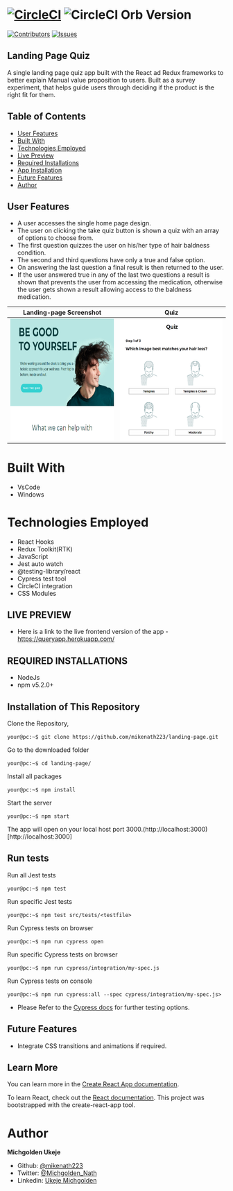 # [![CircleCI](https://circleci.com/gh/cypress-io/circleci-orb.svg?style=svg)](https://circleci.com/gh/cypress-io/circleci-orb) ![CircleCI Orb Version](https://img.shields.io/badge/endpoint.svg?url=https://badges.circleci.io/orb/cypress-io/cypress)
[![Contributors][contributors-shield]][contributors-url]
[![Issues][issues-shield]][issues-url]

## Landing Page Quiz

A single landing page quiz app built with the React ad Redux frameworks to better explain Manual value proposition to users. Built as a survey experiment, that helps guide users through deciding if the product is the right fit for them.

## Table of Contents

- [User Features](#user-features)
- [Built With](#built-with)
- [Technologies Employed](#technologies-employed)
- [Live Preview](#live-preview)
- [Required Installations](#required-installations)
- [App Installation](#instalation)
- [Future Features](#future-features)
- [Author](#author)

<!-- User features -->

## User Features

- A user accesses the single home page design.
- The user on clicking the take quiz button is shown a quiz with an array of options to choose from.
- The first question quizzes the user on his/her type of hair baldness condition.
- The second and third questions have only a true and false option.
- On answering the last question a final result is then returned to the user. 
- If the user answered true in any of the last two questions a result is shown that prevents the user from accessing the medication, otherwise the user gets shown a result allowing access to the baldness medication.


|  Landing-page Screenshot | Quiz |
| ------------- | ------------- |
<img src="src/images/screenshot.png" width="250" height="280"/> | <img src="src/images/quiz.png" width="250" height="280"/>

 <!-- BUILT WITH -->

# Built With

- VsCode
- Windows

<!-- TECHNOLOGIES EMPLOYED -->

# Technologies Employed

- React Hooks
- Redux Toolkit(RTK)
- JavaScript
- Jest auto watch
- @testing-library/react
- Cypress test tool
- CircleCI integration 
- CSS Modules

<!-- LIVE PREVIEW -->

## LIVE PREVIEW

- Here is a link to the live frontend version of the app - https://queryapp.herokuapp.com/

  <!-- REQUIRED INSTALLATION -->

## REQUIRED INSTALLATIONS

- NodeJs
- npm v5.2.0+

<!-- INSTALLATION -->

## Installation of This Repository

Clone the Repository,

```Shell
your@pc:~$ git clone https://github.com/mikenath223/landing-page.git
```

Go to the downloaded folder

```Shell
your@pc:~$ cd landing-page/
```

Install all packages

```Shell
your@pc:~$ npm install
```

Start the server

```Shell
your@pc:~$ npm start
```

The app will open on your local host port 3000.(http://localhost:3000)[http://localhost:3000]

<!-- run tests -->

## Run tests

Run all Jest tests

```Shell
your@pc:~$ npm test
```

Run specific Jest tests

```Shell
your@pc:~$ npm test src/tests/<testfile>
```


Run Cypress tests on browser

```Shell
your@pc:~$ npm run cypress open
```

Run specific Cypress tests on browser

```Shell
your@pc:~$ npm run cypress/integration/my-spec.js
```

Run Cypress tests on console

```Shell
your@pc:~$ npm run cypress:all --spec cypress/integration/my-spec.js>
```
- Please Refer to the [Cypress docs](https://docs.cypress.io/guides/guides/command-line.html#How-to-run-commands) for further testing options.

<!-- Future features -->

## Future Features

- Integrate CSS transitions and animations if required.

## Learn More

You can learn more in the [Create React App documentation](https://facebook.github.io/create-react-app/docs/getting-started).

To learn React, check out the [React documentation](https://reactjs.org/).
This project was bootstrapped with the create-react-app tool.

# Author

**Michgolden Ukeje**

- Github: [@mikenath223](https://github.com/mikenath223)
- Twitter: [@Michgolden_Nath](https://twitter.com/MichgoldenU)
- Linkedin: [Ukeje Michgolden](https://https://www.linkedin.com/in/michgoldenukeje/)
  <br />


<!-- MARKDOWN LINKS & IMAGES -->
<!-- https://www.markdownguide.org/basic-syntax/#reference-style-links -->

[contributors-shield]: https://img.shields.io/github/contributors/mikenath223/landing-page.svg?style=flat-square
[contributors-url]: https://github.com/mikenath223/landing-page/graphs/contributors
[forks-shield]: https://img.shields.io/github/forks/mikenath223/landing-page
[forks-url]: https://github.com/mikenath223/landing-page/network/members
[stars-shield]: https://img.shields.io/github/stars/mikenath223/landing-page
[stars-url]: https://github.com/mikenath223/landing-page/stargazers
[issues-shield]: https://img.shields.io/github/issues/mikenath223/landing-page
[issues-url]: https://github.com/mikenath223/landing-page/issues
[license-shield]: https://img.shields.io/github/license/mikenath223/landing-page
[license-url]: https://github.com/mikenath223/landing-page/blob/master/LICENSE.txt
